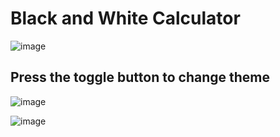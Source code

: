 # Black and White Calculator

![image](https://user-images.githubusercontent.com/108999846/205493021-8f15f224-a644-4058-9d50-5d7fd1a9d93d.png)

## Press the toggle button to change theme

![image](https://user-images.githubusercontent.com/108999846/205493058-45465d51-e5d5-4cc2-90ba-819755c8b331.png)

![image](https://user-images.githubusercontent.com/108999846/205493071-ab61a8ff-c81d-418d-9da8-615bbe99eaef.png)

